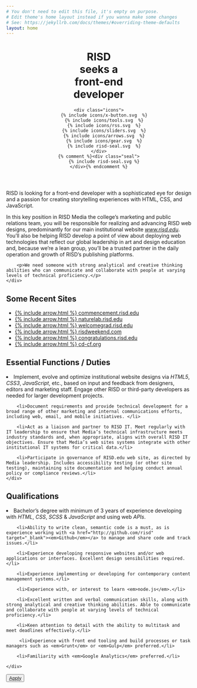 ```yaml
---
# You don't need to edit this file, it's empty on purpose.
# Edit theme's home layout instead if you wanna make some changes
# See: https://jekyllrb.com/docs/themes/#overriding-theme-defaults
layout: home
---
```



<header class="intro">
	<h1><span class="word word-one">RISD</span> <br> <span class="word word-two">seeks</span> <span class="word word-three">a</span> <br> <span class="word word-four">front-end</span> <br><span class="word word-five">developer</span></h1>
	
	<div class="icons">
		{% include icons/x-button.svg  %}
		{% include icons/tools.svg  %}
		{% include icons/rss.svg  %}
		{% include icons/sliders.svg  %}
		{% include icons/arrows.svg  %}
		{% include icons/gear.svg  %}
		{% include risd-seal.svg  %}
	</div>
	{% comment %}<div class="seal">
		{% include risd-seal.svg %}
	</div>{% endcomment %}
</header>

<section class="description">
	<div class="intro-text__container">
		<p class="intro-text">RISD is looking for a front-end developer with a sophisticated eye for design and a passion for creating storytelling experiences with HTML, CSS, and JavaScript.</p>
	</div>
</section>
	

<section class="description">
	<div class="description__text-container">
		<p>In this key position in RISD Media the college’s marketing and public relations team, you will be responsible for realizing and advancing RISD web designs, predominantly for our main institutional website <a href="http://www.risd.edu" target="_blank"><em>www.risd.edu</em></a>. You’ll also be helping RISD develop a point of view about deploying web technologies that reflect our global leadership in art and design education and, because we’re a lean group, you’ll be a trusted partner in the daily operation and growth of RISD’s publishing platforms.</p>

		<p>We need someone with strong analytical and creative thinking abilities who can communicate and collaborate with people at varying levels of technical proficiency.</p>
	</div>
</section>

<section class="description portfolio">
	<h2 class="description__title">Some Recent Sites</h2>
	<ul class="portfolio-list">
		<li class="portfolio-item">
			<a class="portfolio-link" href="http://commencement.risd.edu">
				<span class="arrow">
					{% include  arrow.html  %}
				</span>
				commencement.risd.edu
			</a>
		</li>
		<li class="portfolio-item">
			<a class="portfolio-link" href="http://naturelab.risd.edu" target="_blank">
			<span class="arrow">
				{% include  arrow.html  %}
			</span>
			naturelab.risd.edu</a>
		</li>
		<li class="portfolio-item">
			<a class="portfolio-link" href="http://welcomegrad.risd.edu" target="_blank">
				<span class="arrow">
					{% include  arrow.html  %}
				</span>
				welcomegrad.risd.edu
			</a>
		</li>
		<li class="portfolio-item">
			<a class="portfolio-link" href="http://risdweekend.com" target="_blank">
				<span class="arrow">
					{% include  arrow.html  %}
				</span>
				risdweekend.com
			</a>
		</li>
		<li class="portfolio-item">
			<a class="portfolio-link" href="http://congratulations.risd.edu" target="_blank">
			<span class="arrow">
				{% include  arrow.html  %}
			</span>
			congratulations.risd.edu</a>
		</li>
		<li class="portfolio-item"><a class="portfolio-link" href="http://cd-cf.org" target="_blank">
			<span class="arrow">
				{% include  arrow.html  %}
			</span>
			cd-cf.org</a>
		</li>
	</ul>
</section>

<section class="description">
	<h2 class="description__title">Essential Functions / Duties</h2>
	<div class="description__text-container">
		<li>Implement, evolve and optimize institutional website designs via <em>HTML5</em>, <em>CSS3</em>, <em>JavaScript</em>, etc., based on input and feedback from designers, editors and marketing staff. Engage other RISD or third-party developers as needed for larger development projects.</li>

		<li>Document requirements and provide technical development for a broad range of other marketing and internal communications efforts, including web, email, and mobile initiatives. </li>

		<li>Act as a liaison and partner to RISD IT. Meet regularly with IT leadership to ensure that Media’s technical infrastructure meets industry standards and, when appropriate, aligns with overall RISD IT objectives. Ensure that Media’s web sites systems integrate with other institutional IT systems for critical data.</li>

		<li>Participate in governance of RISD.edu web site, as directed by Media leadership. Includes accessibility testing (or other site testing), maintaining site documentation and helping conduct annual policy or compliance reviews.</li>
	</div>
</section>

<section class="description">
	<h2 class="description__title">Qualifications</h2>
	<div class="description__text-container">
		<li>Bachelor’s degree with minimum of 3 years of experience developing with <em>HTML</em>, <em>CSS</em>, <em>SCSS</em> &amp; <em>JavaScript</em> and using web <em>APIs</em>. </li>

		<li>Ability to write clean, semantic code is a must, as is experience working with <a href="http://github.com/risd" target="_blank"><em>Github</em></a> to manage and share code and track issues.</li> 

		<li>Experience developing responsive websites and/or web applications or interfaces. Excellent design sensibilities required.</li>

		<li>Experience implementing or developing for contemporary content management systems.</li>

		<li>Experience with, or interest to learn <em>node.js</em>.</li>

		<li>Excellent written and verbal communication skills, along with strong analytical and creative thinking abilities. Able to communicate and collaborate with people at varying levels of technical proficiency.</li>

		<li>Keen attention to detail with the ability to multitask and meet deadlines effectively.</li>

		 <li>Experience with front end tooling and build processes or task managers such as <em>Grunt</em> or <em>Gulp</em> preferred.</li>

		<li>Familiarity with <em>Google Analytics</em> preferred.</li>

	</div>
</section>

<section>
	<button class="apply"><a href="" class="apply-link">Apply</a></button>	
</section>
